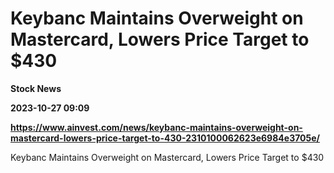 # Keybanc Maintains Overweight on Mastercard, Lowers Price Target to $430
**Stock News**

**2023-10-27 09:09**

**https://www.ainvest.com/news/keybanc-maintains-overweight-on-mastercard-lowers-price-target-to-430-2310100062623e6984e3705e/**

Keybanc Maintains Overweight on Mastercard, Lowers Price Target to $430